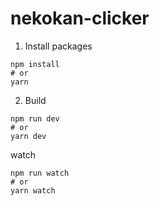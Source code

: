# nekokan-clicker
1. Install packages
```
npm install
# or
yarn
```

2. Build
```
npm run dev
# or
yarn dev
```

watch
```
npm run watch
# or
yarn watch
```
